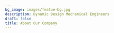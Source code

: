 ```yaml
---
bg_image: images/featue-bg.jpg
description: Dynamic Design Mechanical Engineers
draft: false
title: About Our Company
---
```

